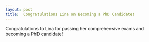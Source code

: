 ```yaml
---
layout: post
title:  Congratulations Lina on Becoming a PhD Candidate!
---
```


Congratulations to Lina for passing her comprehensive exams and becoming a PhD candidate!